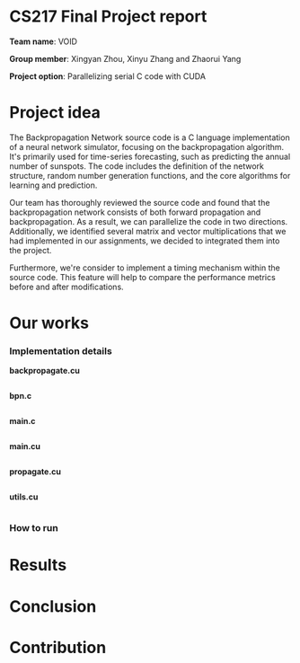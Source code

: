 # CS217 Final Project report

**Team name**: VOID

**Group member**: Xingyan Zhou, Xinyu Zhang and Zhaorui Yang

**Project option**: Parallelizing serial C code with CUDA

# Project idea

The Backpropagation Network source code is a C language implementation of a neural network simulator, focusing on the backpropagation algorithm. It's primarily used for time-series forecasting, such as predicting the annual number of sunspots. The code includes the definition of the network structure, random number generation functions, and the core algorithms for learning and prediction.

Our team has thoroughly reviewed the source code and found that the backpropagation network consists of both forward propagation and backpropagation. As a result, we can parallelize the code in two directions. Additionally, we identified several matrix and vector multiplications that we had implemented in our assignments, we decided to integrated them into the project.

Furthermore, we're consider to implement a timing mechanism within the source code. This feature will help to compare the performance metrics before and after modifications.

# Our works
### Implementation details

**backpropagate.cu**
```C

```

**bpn.c**
```C

```

**main.c**
```C

```

**main.cu**
```C

```

**propagate.cu**
```C

```

**utils.cu**
```C

```

### How to run



# Results



# Conclusion



# Contribution
